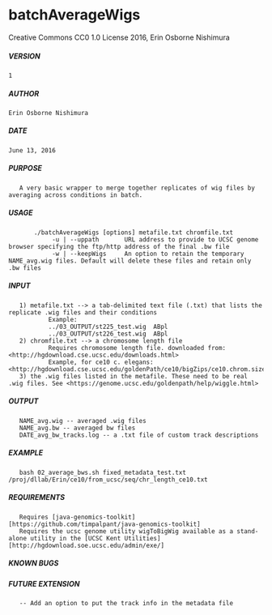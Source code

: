 # batchAverageWigs

Creative Commons CC0 1.0 License 2016, Erin Osborne Nishimura

##### VERSION

    1

##### AUTHOR

    Erin Osborne Nishimura
    
##### DATE 
    June 13, 2016         

##### PURPOSE  
       A very basic wrapper to merge together replicates of wig files by averaging across conditions in batch.

##### USAGE
```
       ./batchAverageWigs [options] metafile.txt chromfile.txt  
            -u | --uppath       URL address to provide to UCSC genome browser specifying the ftp/http address of the final .bw file  
            -w | --keepWigs     An option to retain the temporary NAME_avg.wig files. Default will delete these files and retain only .bw files  
```

##### INPUT

       1) metafile.txt --> a tab-delimited text file (.txt) that lists the replicate .wig files and their conditions  
               Example:  
               ../03_OUTPUT/st225_test.wig	ABpl  
               ../03_OUTPUT/st226_test.wig	ABpl  
       2) chromfile.txt --> a chromosome length file  
               Requires chromosome length file. downloaded from: <http://hgdownload.cse.ucsc.edu/downloads.html>   
               Example, for ce10 c. elegans: <http://hgdownload.cse.ucsc.edu/goldenPath/ce10/bigZips/ce10.chrom.sizes>  
       3) the .wig files listed in the metafile. These need to be real .wig files. See <https://genome.ucsc.edu/goldenpath/help/wiggle.html>  

##### OUTPUT
       NAME_avg.wig -- averaged .wig files   
       NAME_avg.bw -- averaged bw files  
       DATE_avg_bw_tracks.log -- a .txt file of custom track descriptions  
     
##### EXAMPLE
       bash 02_average_bws.sh fixed_metadata_test.txt /proj/dllab/Erin/ce10/from_ucsc/seq/chr_length_ce10.txt  

##### REQUIREMENTS
       Requires [java-genomics-toolkit][https://github.com/timpalpant/java-genomics-toolkit]  
       Requires the ucsc genome utility wigToBigWig available as a stand-alone utility in the [UCSC Kent Utilities][http://hgdownload.soe.ucsc.edu/admin/exe/]  

##### KNOWN BUGS

##### FUTURE EXTENSION
       -- Add an option to put the track info in the metadata file

